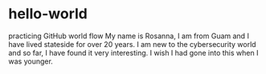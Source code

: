 # hello-world
practicing GitHub world flow
My name is Rosanna, I am from Guam and I have lived stateside for over 20 years. I am new to the cybersecurity world and so far, I have found it very interesting. I wish I had gone into this when I was younger.
